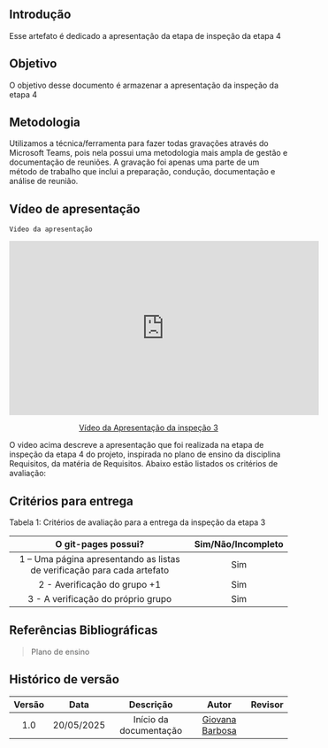 ## Introdução

Esse artefato é dedicado a apresentação da etapa de inspeção da etapa 4

## Objetivo

O objetivo desse documento é armazenar a apresentação da inspeção da etapa 4

## Metodologia

Utilizamos a técnica/ferramenta para fazer todas gravações através do Microsoft Teams, pois nela possui uma metodologia mais ampla de gestão e documentação de reuniões. A gravação foi apenas uma parte de um método de trabalho que inclui a preparação, condução, documentação e análise de reunião.

## Vídeo de apresentação

    Video da apresentação

<p style="text-align: center"><iframe width="560" height="315" src="https://www.youtube.com/embed/4poV3CJMFiM" title="YouTube video player" frameborder="0" allow="accelerometer; autoplay; clipboard-write; encrypted-media; gyroscope; picture-in-picture; web-share" referrerpolicy="strict-origin-when-cross-origin" allowfullscreen></iframe></p>
<p style="text-align: center"><a href="  https://youtu.be/4poV3CJMFiM" target="blanket">Vídeo da Apresentação da inspeção 3</a></p>



O video acima descreve a apresentação que foi realizada na etapa de inspeção da etapa 4 do projeto, inspirada no plano de ensino da disciplina Requisitos, da matéria de Requisitos. Abaixo estão listados os critérios de avaliação:

## Critérios para entrega

Tabela 1: Critérios de avaliação para a entrega da inspeção da etapa 3

|                                                                                                                      O git-pages possui?                                                                                                                      | Sim/Não/Incompleto | 
| :-----------------------------------------------------------------------------------------------------------------------------------------------------------------------------------------------------------------------------------------------------------: | :----------------: |
|                                                                                   1 – Uma página apresentando as listas de verificação para cada artefato                                                                                |              Sim      |                                 
|                                2 - Averificação do grupo +1  |         Sim               
|                                                                               3 - A verificação do próprio grupo                                      |        Sim         
                                                 

## Referências Bibliográficas

> Plano de ensino

## Histórico de versão

| Versão |    Data    |              Descrição              |                     Autor                     | Revisor |
| :----: | :--------: | :---------------------------------: | :-------------------------------------------: | :-----: |
|  1.0   | 20/05/2025 |       Início da documentação        | [Giovana Barbosa ](https://github.com/gio221) |  |


